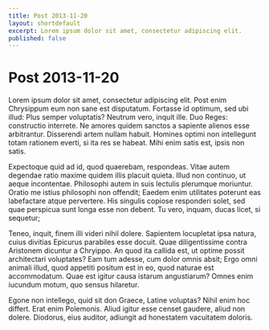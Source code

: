 ```yaml
---
title: Post 2013-11-20
layout: shortdefault
excerpt: Lorem ipsum dolor sit amet, consectetur adipiscing elit.
published: false
---
```


# Post 2013-11-20

Lorem ipsum dolor sit amet, consectetur adipiscing elit. Post enim Chrysippum eum non sane est disputatum. Fortasse id optimum, sed ubi illud: Plus semper voluptatis? Neutrum vero, inquit ille. Duo Reges: constructio interrete. Ne amores quidem sanctos a sapiente alienos esse arbitrantur. Disserendi artem nullam habuit. Homines optimi non intellegunt totam rationem everti, si ita res se habeat. Mihi enim satis est, ipsis non satis. 

Expectoque quid ad id, quod quaerebam, respondeas. Vitae autem degendae ratio maxime quidem illis placuit quieta. Illud non continuo, ut aeque incontentae. Philosophi autem in suis lectulis plerumque moriuntur. Oratio me istius philosophi non offendit; Eaedem enim utilitates poterunt eas labefactare atque pervertere. His singulis copiose responderi solet, sed quae perspicua sunt longa esse non debent. Tu vero, inquam, ducas licet, si sequetur; 

Teneo, inquit, finem illi videri nihil dolere. Sapientem locupletat ipsa natura, cuius divitias Epicurus parabiles esse docuit. Quae diligentissime contra Aristonem dicuntur a Chryippo. An quod ita callida est, ut optime possit architectari voluptates? Eam tum adesse, cum dolor omnis absit; Ergo omni animali illud, quod appetiti positum est in eo, quod naturae est accommodatum. Quae est igitur causa istarum angustiarum? Omnes enim iucundum motum, quo sensus hilaretur. 

Egone non intellego, quid sit don Graece, Latine voluptas? Nihil enim hoc differt. Erat enim Polemonis. Aliud igitur esse censet gaudere, aliud non dolere. Diodorus, eius auditor, adiungit ad honestatem vacuitatem doloris. 

